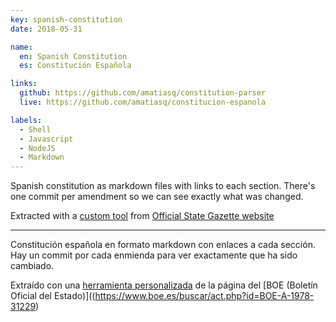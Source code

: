 ```yaml
---
key: spanish-constitution
date: 2018-05-31

name:
  en: Spanish Constitution
  es: Constitución Española

links:
  github: https://github.com/amatiasq/constitution-parser
  live: https://github.com/amatiasq/constitucion-espanola

labels:
  - Shell
  - Javascript
  - NodeJS
  - Markdown
---
```


Spanish constitution as markdown files with links to each section. There's one commit per amendment so we can see exactly what was changed.

Extracted with a [custom tool](https://github.com/amatiasq/constitution-parser) from [Official State Gazette website](https://www.boe.es/buscar/act.php?id=BOE-A-1978-31229)

---

Constitución española en formato markdown con enlaces a cada sección. Hay un commit por cada enmienda para ver exactamente que ha sido cambiado.

Extraído con una [herramienta personalizada](https://github.com/amatiasq/constitution-parser) de la página del [BOE (Boletín Oficial del Estado)]((https://www.boe.es/buscar/act.php?id=BOE-A-1978-31229)
